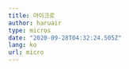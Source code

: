 ```yaml
---
title: 마이크로
author: haruair
type: micros
date: "2020-09-28T04:32:24.505Z"
lang: ko
url: micro
---
```

